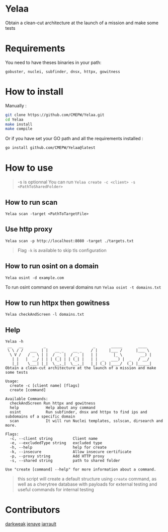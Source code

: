 # Yelaa

Obtain a clean-cut architecture at the launch of a mission and make some tests

# Requirements

You need to have theses binaries in your path:
```
gobuster, nuclei, subfinder, dnsx, httpx, gowitness
```

# How to install

Manually :
```bash
git clone https://github.com/CMEPW/Yelaa.git
cd Yelaa
make install
make compile
```

Or if you have set your GO path and all the requirements installed :
```bash
go install github.com/CMEPW/Yelaa@latest
```

# How to use 
>-s is optionnal
You can run `Yelaa create -c <client> -s <PathToSharedFolder>`

## How to run scan 

`Yelaa scan -target <PathToTargetFile>`

## Use http proxy

`Yelaa scan -p http://localhost:8080 -target ./targets.txt`

>Flag `-k` is available to skip tls configuration

## How to run osint on a domain

`Yelaa osint -d example.com`

To run osint command on several domains run `Yelaa osint -t domains.txt`

## How to run httpx then gowitness

`Yelaa checkAndScreen -l domains.txt`

## Help 

``` 
Yelaa -h
 __   __         _                     _       _____       ____
 \ \ / /   ___  | |   __ _    __ _    / |     |___ /      |___ \
  \ V /   / _ \ | |  / _` |  / _` |   | |       |_ \        __) |
   | |   |  __/ | | | (_| | | (_| |   | |  _   ___) |  _   / __/
   |_|    \___| |_|  \__,_|  \__,_|   |_| (_) |____/  (_) |_____|
Obtain a clean-cut architecture at the launch of a mission and make some tests

Usage:
  create -c [client name] [flags]
  create [command]

Available Commands:
  checkAndScreen Run httpx and gowitness
  help            Help about any command
  osint           Run subfinder, dnsx and httpx to find ips and subdomains of a specific domain
  scan            It will run Nuclei templates, sslscan, dirsearch and more.

Flags:
  -c, --client string         Client name
  -e, --excludedType string   excluded type
  -h, --help                  help for create
  -k, --insecure              Allow insecure certificate
  -p, --proxy string          Add HTTP proxy
  -s, --shared string         path to shared folder

Use "create [command] --help" for more information about a command.

``` 

>this script will create a default structure using `create` command, as well as a cherytree database with payloads for external testing and useful commands for internal testing

# Contributors

[darkweak](https://github.com/darkweak)
[jenaye](https://github.com/jenaye)
[jarrault](https://github.com/jarrault)
